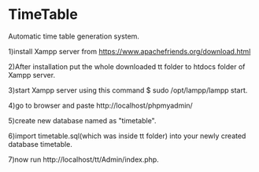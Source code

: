 # TimeTable
Automatic time table generation system.

1)install Xampp server from https://www.apachefriends.org/download.html

2)After installation put the whole downloaded tt folder to htdocs folder of Xampp server.

3)start Xampp server using this command $ sudo /opt/lampp/lampp start.

4)go to browser and paste http://localhost/phpmyadmin/

5)create new database named as "timetable".

6)import timetable.sql(which was inside tt folder) into your newly created database timetable.

7)now run http://localhost/tt/Admin/index.php.

